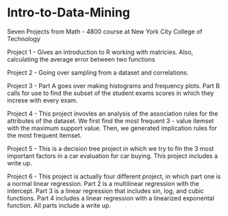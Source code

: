 # Intro-to-Data-Mining
Seven Projects from Math - 4800 course at New York City College of Technology

Project 1 - Gives an introduction to R working with matricies. Also, calculating the average error between two functions

Project 2 - Going over sampling from a dataset and correlations.

Project 3 - Part A goes over making histograms and frequency plots. Part B calls for use to find the subset of the student exams scores in which they increse with every exam.

Project 4 - This project invovles an analysis of the association rules for the attributes of the dataset. We first find the most frequent 3 - value itemset with the maximum support value. Then, we generated implication rules for the most frequent itemset. 

Project 5 - This is a decision tree project in which we try to fin the 3 most important factors in a car evaluation for car buying. This project includes a write up. 

Project 6 - This project is actually four different project, in which part one is a normal linear regression. Part 2 is a multilinear regression with the intercept. Part 3 is a linear regression that includes sin, log, and cubic functions. Part 4 includes a linear regression with a linearized exponental function. All parts include a write up.
